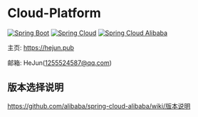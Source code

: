 # Cloud-Platform
[![Spring Boot](https://img.shields.io/badge/Spring%20Boot-v2.4.2-blue?logo=Spring)](https://search.maven.org/artifact/org.springframework.boot/spring-boot-dependencies)
[![Spring Cloud](https://img.shields.io/badge/Spring%20Cloud-v2020.0.1-blue?logo=Spring)](https://search.maven.org/artifact/org.springframework.cloud/spring-cloud-dependencies)
[![Spring Cloud Alibaba](https://img.shields.io/badge/Spring%20Cloud%20Alibaba-v2021.1-blue?logo=Spring)](https://search.maven.org/artifact/com.alibaba.cloud/spring-cloud-alibaba-dependencies)

主页: https://hejun.pub

邮箱: HeJun(1255524587@qq.com)

## 版本选择说明

https://github.com/alibaba/spring-cloud-alibaba/wiki/版本说明
